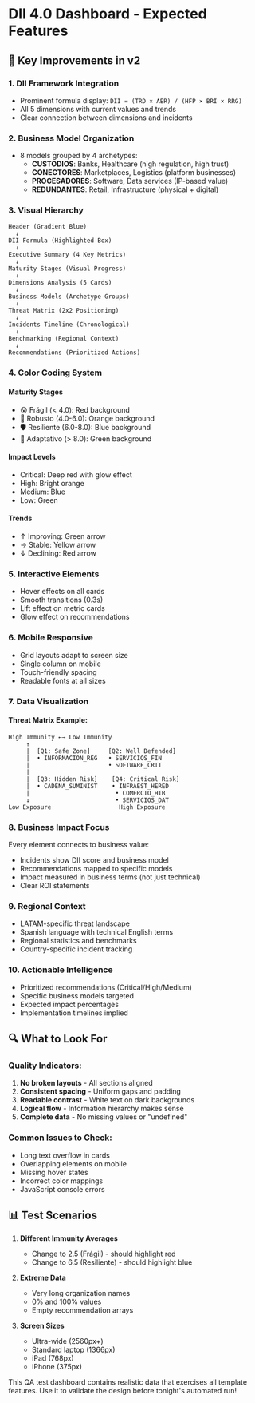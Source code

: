 # DII 4.0 Dashboard - Expected Features

## 🎯 Key Improvements in v2

### 1. **DII Framework Integration**
- Prominent formula display: `DII = (TRD × AER) / (HFP × BRI × RRG)`
- All 5 dimensions with current values and trends
- Clear connection between dimensions and incidents

### 2. **Business Model Organization**
- 8 models grouped by 4 archetypes:
  - **CUSTODIOS**: Banks, Healthcare (high regulation, high trust)
  - **CONECTORES**: Marketplaces, Logistics (platform businesses)
  - **PROCESADORES**: Software, Data services (IP-based value)
  - **REDUNDANTES**: Retail, Infrastructure (physical + digital)

### 3. **Visual Hierarchy**
```
Header (Gradient Blue)
  ↓
DII Formula (Highlighted Box)
  ↓
Executive Summary (4 Key Metrics)
  ↓
Maturity Stages (Visual Progress)
  ↓
Dimensions Analysis (5 Cards)
  ↓
Business Models (Archetype Groups)
  ↓
Threat Matrix (2x2 Positioning)
  ↓
Incidents Timeline (Chronological)
  ↓
Benchmarking (Regional Context)
  ↓
Recommendations (Prioritized Actions)
```

### 4. **Color Coding System**

#### Maturity Stages
- 😰 Frágil (< 4.0): Red background
- 💪 Robusto (4.0-6.0): Orange background
- 🛡️ Resiliente (6.0-8.0): Blue background
- 🚀 Adaptativo (> 8.0): Green background

#### Impact Levels
- Critical: Deep red with glow effect
- High: Bright orange
- Medium: Blue
- Low: Green

#### Trends
- ↑ Improving: Green arrow
- → Stable: Yellow arrow
- ↓ Declining: Red arrow

### 5. **Interactive Elements**
- Hover effects on all cards
- Smooth transitions (0.3s)
- Lift effect on metric cards
- Glow effect on recommendations

### 6. **Mobile Responsive**
- Grid layouts adapt to screen size
- Single column on mobile
- Touch-friendly spacing
- Readable fonts at all sizes

### 7. **Data Visualization**

#### Threat Matrix Example:
```
High Immunity ←→ Low Immunity
     ↑
     |  [Q1: Safe Zone]     [Q2: Well Defended]
     |  • INFORMACION_REG   • SERVICIOS_FIN
     |                      • SOFTWARE_CRIT
     |
     |  [Q3: Hidden Risk]    [Q4: Critical Risk]
     |  • CADENA_SUMINIST    • INFRAEST_HERED
     |                        • COMERCIO_HIB
     ↓                        • SERVICIOS_DAT
Low Exposure                   High Exposure
```

### 8. **Business Impact Focus**
Every element connects to business value:
- Incidents show DII score and business model
- Recommendations mapped to specific models
- Impact measured in business terms (not just technical)
- Clear ROI statements

### 9. **Regional Context**
- LATAM-specific threat landscape
- Spanish language with technical English terms
- Regional statistics and benchmarks
- Country-specific incident tracking

### 10. **Actionable Intelligence**
- Prioritized recommendations (Critical/High/Medium)
- Specific business models targeted
- Expected impact percentages
- Implementation timelines implied

## 🔍 What to Look For

### Quality Indicators:
1. **No broken layouts** - All sections aligned
2. **Consistent spacing** - Uniform gaps and padding
3. **Readable contrast** - White text on dark backgrounds
4. **Logical flow** - Information hierarchy makes sense
5. **Complete data** - No missing values or "undefined"

### Common Issues to Check:
- Long text overflow in cards
- Overlapping elements on mobile
- Missing hover states
- Incorrect color mappings
- JavaScript console errors

## 📊 Test Scenarios

1. **Different Immunity Averages**
   - Change to 2.5 (Frágil) - should highlight red
   - Change to 6.5 (Resiliente) - should highlight blue

2. **Extreme Data**
   - Very long organization names
   - 0% and 100% values
   - Empty recommendation arrays

3. **Screen Sizes**
   - Ultra-wide (2560px+)
   - Standard laptop (1366px)
   - iPad (768px)
   - iPhone (375px)

This QA test dashboard contains realistic data that exercises all template features. Use it to validate the design before tonight's automated run!